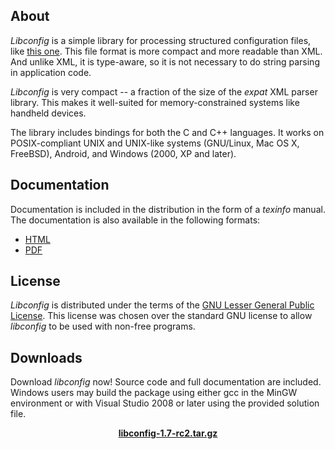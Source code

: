 ## About

*Libconfig* is a simple library for processing structured configuration 
files, like [this one](test.cfg.txt). This file format is more compact 
and more readable than XML. And unlike XML, it is type-aware, so it is 
not necessary to do string parsing in application code.

*Libconfig* is very compact -- a fraction of the size of the _expat_ XML 
parser library. This makes it well-suited for memory-constrained systems 
like handheld devices.

The library includes bindings for both the C and C++ languages. It works 
on POSIX-compliant UNIX and UNIX-like systems (GNU/Linux, Mac OS X, 
FreeBSD), Android, and Windows (2000, XP and later).

## Documentation

Documentation is included in the distribution
in the form of a _texinfo_ manual. The documentation is
also available in the following formats:

- [HTML](libconfig_manual.html)
- [PDF](libconfig_manual.pdf)

## License

*Libconfig* is distributed under the terms of the [GNU Lesser General 
Public License](http://www.gnu.org/licenses/lgpl.html). This license was 
chosen over the standard GNU license to allow *libconfig* to be used 
with non-free programs.

## Downloads

Download *libconfig* now! Source code and full documentation are 
included. Windows users may build the package using either gcc in the 
MinGW environment or with Visual Studio 2008 or later using the provided 
solution file.

<center>
<a href="dist/libconfig-1.7-rc2.tar.gz"><b>libconfig-1.7-rc2.tar.gz</b></a>
</center>

